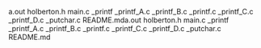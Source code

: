 a.out  holberton.h  main.c  _printf  _printf_A.c  _printf_B.c  _printf.c  _printf_C.c  _printf_D.c  _putchar.c  README.mda.out  holberton.h  main.c  _printf  _printf_A.c  _printf_B.c  _printf.c  _printf_C.c  _printf_D.c  _putchar.c  README.md

